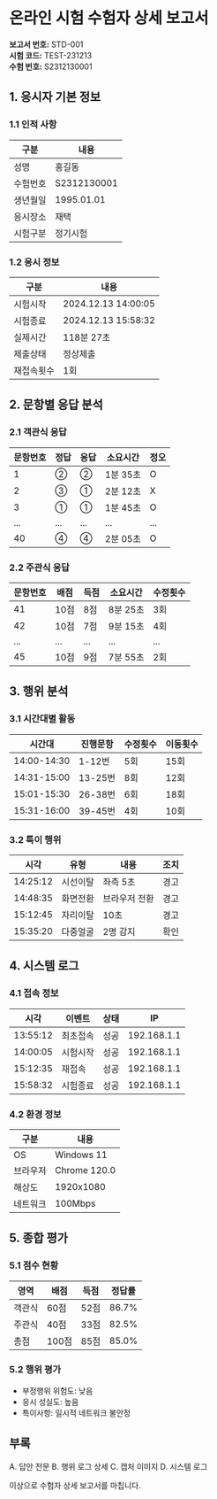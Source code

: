 # 온라인 시험 수험자 상세 보고서

**보고서 번호:** STD-001  
**시험 코드:** TEST-231213  
**수험 번호:** S2312130001

## 1. 응시자 기본 정보

### 1.1 인적 사항

| 구분     | 내용        |
| -------- | ----------- |
| 성명     | 홍길동      |
| 수험번호 | S2312130001 |
| 생년월일 | 1995.01.01  |
| 응시장소 | 재택        |
| 시험구분 | 정기시험    |

### 1.2 응시 정보

| 구분       | 내용                |
| ---------- | ------------------- |
| 시험시작   | 2024.12.13 14:00:05 |
| 시험종료   | 2024.12.13 15:58:32 |
| 실제시간   | 118분 27초          |
| 제출상태   | 정상제출            |
| 재접속횟수 | 1회                 |

## 2. 문항별 응답 분석

### 2.1 객관식 응답

| 문항번호 | 정답 | 응답 | 소요시간 | 정오 |
| -------- | ---- | ---- | -------- | ---- |
| 1        | ②    | ②    | 1분 35초 | O    |
| 2        | ③    | ①    | 2분 12초 | X    |
| 3        | ①    | ①    | 1분 45초 | O    |
| ...      | ...  | ...  | ...      | ...  |
| 40       | ④    | ④    | 2분 05초 | O    |

### 2.2 주관식 응답

| 문항번호 | 배점 | 득점 | 소요시간 | 수정횟수 |
| -------- | ---- | ---- | -------- | -------- |
| 41       | 10점 | 8점  | 8분 25초 | 3회      |
| 42       | 10점 | 7점  | 9분 15초 | 4회      |
| ...      | ...  | ...  | ...      | ...      |
| 45       | 10점 | 9점  | 7분 55초 | 2회      |

## 3. 행위 분석

### 3.1 시간대별 활동

| 시간대      | 진행문항 | 수정횟수 | 이동횟수 |
| ----------- | -------- | -------- | -------- |
| 14:00-14:30 | 1-12번   | 5회      | 15회     |
| 14:31-15:00 | 13-25번  | 8회      | 12회     |
| 15:01-15:30 | 26-38번  | 6회      | 18회     |
| 15:31-16:00 | 39-45번  | 4회      | 10회     |

### 3.2 특이 행위

| 시각     | 유형     | 내용          | 조치 |
| -------- | -------- | ------------- | ---- |
| 14:25:12 | 시선이탈 | 좌측 5초      | 경고 |
| 14:48:35 | 화면전환 | 브라우저 전환 | 경고 |
| 15:12:45 | 자리이탈 | 10초          | 경고 |
| 15:35:20 | 다중얼굴 | 2명 감지      | 확인 |

## 4. 시스템 로그

### 4.1 접속 정보

| 시각     | 이벤트   | 상태 | IP          |
| -------- | -------- | ---- | ----------- |
| 13:55:12 | 최초접속 | 성공 | 192.168.1.1 |
| 14:00:05 | 시험시작 | 성공 | 192.168.1.1 |
| 15:12:35 | 재접속   | 성공 | 192.168.1.1 |
| 15:58:32 | 시험종료 | 성공 | 192.168.1.1 |

### 4.2 환경 정보

| 구분     | 내용         |
| -------- | ------------ |
| OS       | Windows 11   |
| 브라우저 | Chrome 120.0 |
| 해상도   | 1920x1080    |
| 네트워크 | 100Mbps      |

## 5. 종합 평가

### 5.1 점수 현황

| 영역   | 배점  | 득점 | 정답률 |
| ------ | ----- | ---- | ------ |
| 객관식 | 60점  | 52점 | 86.7%  |
| 주관식 | 40점  | 33점 | 82.5%  |
| 총점   | 100점 | 85점 | 85.0%  |

### 5.2 행위 평가

-   부정행위 위험도: 낮음
-   응시 성실도: 높음
-   특이사항: 일시적 네트워크 불안정

## 부록

A. 답안 전문
B. 행위 로그 상세
C. 캡처 이미지
D. 시스템 로그

이상으로 수험자 상세 보고서를 마칩니다.
